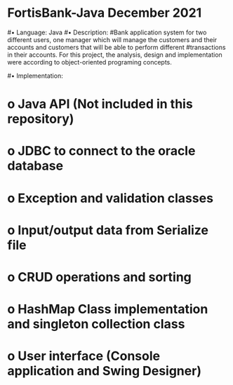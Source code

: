 # FortisBank-Java December 2021
#•	Language: Java
#•	Description:
#Bank application system for two different users, one manager which will manage the customers and their accounts and customers that will be able to perform different #transactions in their accounts. For this project, the analysis, design and implementation were according to object-oriented programing concepts.

#•	Implementation:
#     o	Java API (Not included in this repository)
#     o	JDBC to connect to the oracle database
#     o	Exception and validation classes
#     o	Input/output data from Serialize file
#     o	CRUD operations and sorting
#     o	HashMap Class implementation and singleton collection class
#     o	User interface (Console application and Swing Designer)

